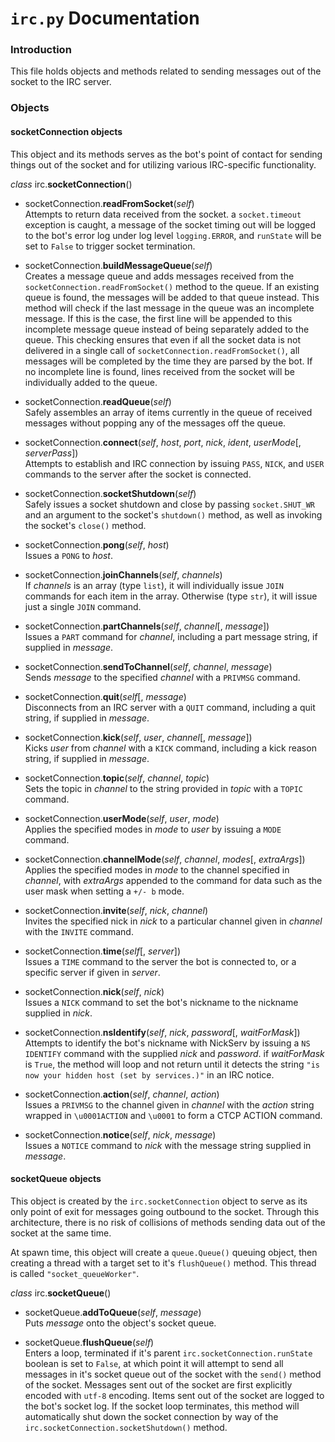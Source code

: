 # `irc.py` Documentation

### Introduction
This file holds objects and methods related to sending messages out of the socket to the IRC server.

### Objects
#### socketConnection objects
This object and its methods serves as the bot's point of contact for sending things out of the socket and for utilizing various IRC-specific functionality.

*class* irc.**socketConnection**()

* socketConnection.**readFromSocket**(*self*)<br>
Attempts to return data received from the socket. a `socket.timeout` exception is caught, a message of the socket timing out will be logged to the bot's error log under log level `logging.ERROR`, and `runState` will be set to `False` to trigger socket termination.

* socketConnection.**buildMessageQueue**(*self*)<br>
Creates a message queue and adds messages received from the `socketConnection.readFromSocket()` method to the queue. If an existing queue is found, the messages will be added to that queue instead. This method will check if the last message in the queue was an incomplete message. If this is the case, the first line will be appended to this incomplete message queue instead of being separately added to the queue. This checking ensures that even if all the socket data is not delivered in a single call of `socketConnection.readFromSocket()`, all messages will be completed by the time they are parsed by the bot. If no incomplete line is found, lines received from the socket will be individually added to the queue. 


* socketConnection.**readQueue**(*self*)<br>
Safely assembles an array of items currently in the queue of received messages without popping any of the messages off the queue.

* socketConnection.**connect**(*self*, *host*, *port*, *nick*, *ident*, *userMode*[, *serverPass*])<br>
Attempts to establish and IRC connection by issuing `PASS`, `NICK`, and `USER` commands to the server after the socket is connected.


* socketConnection.**socketShutdown**(*self*)<br>
Safely issues a socket shutdown and close by passing `socket.SHUT_WR` and an argument to the socket's `shutdown()` method, as well as invoking the socket's `close()` method.


* socketConnection.**pong**(*self*, *host*)<br>
Issues a `PONG` to *host*.


* socketConnection.**joinChannels**(*self*, *channels*)<br>
If *channels* is an array (type `list`), it will individually issue `JOIN` commands for each item in the array. Otherwise (type `str`), it will issue just a single `JOIN` command.


* socketConnection.**partChannels**(*self*, *channel*[, *message*])<br>
Issues a `PART` command for *channel*, including a part message string, if supplied in *message*.


* socketConnection.**sendToChannel**(*self*, *channel*, *message*)<br>
Sends *message* to the specified *channel* with a `PRIVMSG` command.


* socketConnection.**quit**(*self*[, *message*)<br>
Disconnects from an IRC server with a `QUIT` command, including a quit string, if supplied in *message*.


* socketConnection.**kick**(*self*, *user*, *channel*[, *message*])<br>
Kicks *user* from *channel* with a `KICK` command, including a kick reason string, if supplied in *message*.


* socketConnection.**topic**(*self*, *channel*, *topic*)<br>
Sets the topic in *channel* to the string provided in *topic* with a `TOPIC` command.


* socketConnection.**userMode**(*self*, *user*, *mode*)<br>
Applies the specified modes in *mode* to *user* by issuing a `MODE` command.


* socketConnection.**channelMode**(*self*, *channel*, *modes*[, *extraArgs*])<br>
Applies the specified modes in *mode* to the channel specified in *channel*, with *extraArgs* appended to the command for data such as the user mask when setting a `+/- b` mode.


* socketConnection.**invite**(*self*, *nick*, *channel*)<br>
Invites the specified nick in *nick* to a particular channel given in *channel* with the `INVITE` command.


* socketConnection.**time**(*self*[, *server*])<br>
Issues a `TIME` command to the server the bot is connected to, or a specific server if given in *server*.


* socketConnection.**nick**(*self*, *nick*)<br>
Issues a `NICK` command to set the bot's nickname to the nickname supplied in *nick*.


* socketConnection.**nsIdentify**(*self*, *nick*, *password*[, *waitForMask*])<br>
Attempts to identify the bot's nickname with NickServ by issuing a `NS IDENTIFY` command with the supplied *nick* and *password*. if *waitForMask* is `True`, the method will loop and not return until it detects the string `"is now your hidden host (set by services.)"` in an IRC notice.

* socketConnection.**action**(*self*, *channel*, *action*)<br>
Issues a `PRIVMSG` to the channel given in *channel* with the *action* string wrapped in `\u0001ACTION` and `\u0001` to form a CTCP ACTION command.


* socketConnection.**notice**(*self*, *nick*, *message*)<br>
Issues a `NOTICE` command to *nick* with the message string supplied in *message*.

#### socketQueue objects
This object is created by the `irc.socketConnection` object to serve as its only point of exit for messages going outbound to the socket. Through this architecture, there is no risk of collisions of methods sending data out of the socket at the same time.

At spawn time, this object will create a `queue.Queue()` queuing object, then creating a thread with a target set to it's `flushQueue()` method. This thread is called `"socket_queueWorker"`.

*class* irc.**socketQueue**()

* socketQueue.**addToQueue**(*self*, *message*)<br>
Puts *message* onto the object's socket queue.


* socketQueue.**flushQueue**(*self*)<br>
Enters a loop, terminated if it's parent `irc.socketConnection.runState` boolean is set to `False`, at which point it will attempt to send all messages in it's socket queue out of the socket with the `send()` method of the socket. Messages sent out of the socket are first explicitly encoded with `utf-8` encoding. Items sent out of the socket are logged to the bot's socket log. If the socket loop terminates, this method will automatically shut down the socket connection by way of the `irc.socketConnection.socketShutdown()` method.